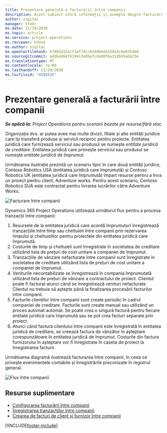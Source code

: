 ```yaml
---
title: Prezentare generală a facturării între companii
description: Acest subiect oferă informații și exemple despre facturarea între companii pentru proiecte.
author: sigitac
manager: tfehr
ms.date: 11/19/2020
ms.topic: article
ms.service: project-operations
ms.reviewer: kfend
ms.author: sigitac
ms.openlocfilehash: 670b5d15ecf1ef7dcc034064e625814cbe6d54b0
ms.sourcegitcommit: addbe0647619413e85e7cde80f6a21db95ab623e
ms.translationtype: HT
ms.contentlocale: ro-RO
ms.lasthandoff: 11/20/2020
ms.locfileid: "4595535"
---
```

# <a name="intercompany-invoicing-overview"></a>Prezentare generală a facturării între companii

_**Se aplică la:** Project Operations pentru scenarii bazate pe resurse/fără stoc_

Organizația dvs. ar putea avea mai multe divizii, filiale și alte entități juridice care își transferă produse și servicii reciproc pentru proiecte. Entitatea juridică care furnizează serviciul sau produsul se numește *entitate juridică de creditare*. Entitatea juridică care primește serviciul sau produsul se numește *entitate juridică de împrumut*.

Următoarea ilustrație prezintă un scenariu tipic în care două entități juridice, Contoso Robotics USA (entitatea juridică care împrumută) și Contoso Robotics UK (entitatea juridică care împrumută) împart resurse pentru a livra un proiect pentru client, Adventure works. Pentru acest scenariu, Contoso Robotics SUA este contractat pentru livrarea lucrărilor către Adventure Works.

![Facturare între companii](./media/IntercompanyScenario.png) 

Dynamics 365 Project Operations utilizează următorul flux pentru a procesa tranzacții între companii:

1. Resursele de la entitatea juridică care acordă împrumuturi înregistrează tranzacțiile între timp sau cheltuieli între companii prin rezervarea timpului și cheltuielilor pentru proiectele din entitatea juridică care împrumută.
2. Costurile de timp și cheltuieli sunt înregistrate în societatea de creditare utilizând lista de prețuri de cost unitare a companiei de împrumut.
3. Tranzacțiile de vânzare nefacturate între companii sunt înregistrate în societatea de creditare utilizând lista de prețuri de cost unitare a companiei de împrumut.
4. Veniturile necontabilizate se înregistrează în compania împrumutată utilizând lista de prețuri de vânzare a contractului de proiect. Clientul poate fi facturat atunci când se înregistrează venituri nefacturate. Clientul nu trebuie să aștepte până la finalizarea procesării facturilor între companii.
5. Facturile clienților între companii sunt create periodic în cadrul companiei de creditare. Facturile sunt create manual sau utilizând un proces automat automat. Se poate crea o singură factură pentru fiecare entitate juridică care împrumută sau se pot crea facturi separate prin proiect.
6. Atunci când factura clientului între companii este înregistrată în entitatea juridică de creditare, se creează factura de vânzător în așteptare corespunzătoare în entitatea juridică de împrumut. Costurile din factura furnizorului în așteptare vor fi înregistrate în caseta de proiect la înregistrarea facturii.

Următoarea diagramă ilustrează facturarea între companii, în ceea ce privește evenimentele contabile și înregistrările preconizate în registrul general.

![Flux între companii](./media/IntercompanyFlow.png)

## <a name="additional-resources"></a>Resurse suplimentare

- [Configurarea facturării între companii](configure-intercompany-invoicing.md)
- [Înregistrarea tranzacțiilor între companii](create-intercompany-transactions.md)
- [Crearea de facturi de client și furnizor între companii](create-intercompany-customer-vendor-invoices.md)


[!INCLUDE[footer-include](../includes/footer-banner.md)]